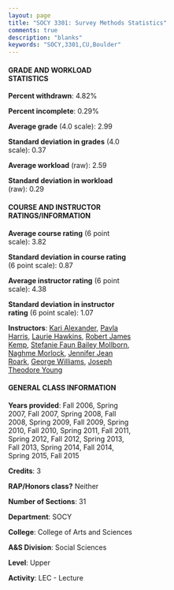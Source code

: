 ```yaml
---
layout: page
title: "SOCY 3301: Survey Methods Statistics"
comments: true
description: "blanks"
keywords: "SOCY,3301,CU,Boulder"
---
```

<head>
<script src="https://ajax.googleapis.com/ajax/libs/jquery/2.1.3/jquery.min.js"></script>
<script src="https://dl.dropboxusercontent.com/s/pc42nxpaw1ea4o9/highcharts.js?dl=0"></script>
<!-- <script src="../assets/js/highcharts.js"></script> -->
<style type="text/css">@font-face {
	font-family: "Bebas Neue";
	src: url(https://www.filehosting.org/file/details/544349/BebasNeue Regular.otf) format("opentype");
	}
	h1.Bebas { 
		font-family: "Bebas Neue", Verdana, Tahoma;
	}
</style>
</head>
<body>
	<div id="container" style="float: right; width: 45%; height: 88%; margin-left: 2.5%; margin-right: 2.5%;"></div>
	<script language="JavaScript">
		$(document).ready(function() {
		var chart = {type: 'column'};
		var title = {text: 'Grade Distribution'};
		var xAxis = {categories: ['A','B','C','D','F'],crosshair: true};
		var yAxis = {min: 0,title: {text: 'Percentage'}};
		var tooltip = {headerFormat: '<center><b><span style="font-size:20px">{point.key}</span></b></center>',
		               pointFormat: '<td style="padding:0"><b>{point.y:.1f}%</b></td>',
		               footerFormat: '</table>',shared: true,useHTML: true};
		var plotOptions = {column: {pointPadding: 0.0,borderWidth: 0}};  
		var credits = {enabled: false};var series= [{name: 'Percent',data: [36.84,41.21,14.53,2.91,4.51,]}];
		var json = {};
		json.chart = chart;
		json.title = title;
		json.tooltip = tooltip;
		json.xAxis = xAxis;
		json.yAxis = yAxis;  
		json.series = series;
		json.plotOptions = plotOptions;  
		json.credits = credits;
		$('#container').highcharts(json);
	});
	</script>
</body>
			   
#### GRADE AND WORKLOAD STATISTICS

**Percent withdrawn**: 4.82%

**Percent incomplete**: 0.29%

**Average grade** (4.0 scale): 2.99

**Standard deviation in grades** (4.0 scale): 0.37

**Average workload** (raw): 2.59

**Standard deviation in workload** (raw): 0.29

#### COURSE AND INSTRUCTOR RATINGS/INFORMATION

**Average course rating** (6 point scale): 3.82

**Standard deviation in course rating** (6 point scale): 0.87

**Average instructor rating** (6 point scale): 4.38

**Standard deviation in instructor rating** (6 point scale): 1.07

**Instructors**: <a href='../../instructors/Kari_Alexander'>Kari Alexander</a>, <a href='../../instructors/Pavla_Harris'>Pavla Harris</a>, <a href='../../instructors/Laurie_Hawkins'>Laurie Hawkins</a>, <a href='../../instructors/Robert_James_Kemp'>Robert James Kemp</a>, <a href='../../instructors/Stefanie_Faun_Bailey_Mollborn'>Stefanie Faun Bailey Mollborn</a>, <a href='../../instructors/Naghme_Morlock'>Naghme Morlock</a>, <a href='../../instructors/Jennifer_Jean_Roark'>Jennifer Jean Roark</a>, <a href='../../instructors/George_Williams'>George Williams</a>, <a href='../../instructors/Joseph_Theodore_Young'>Joseph Theodore Young</a>

#### GENERAL CLASS INFORMATION

**Years provided**: Fall 2006, Spring 2007, Fall 2007, Spring 2008, Fall 2008, Spring 2009, Fall 2009, Spring 2010, Fall 2010, Spring 2011, Fall 2011, Spring 2012, Fall 2012, Spring 2013, Fall 2013, Spring 2014, Fall 2014, Spring 2015, Fall 2015

**Credits**: 3

**RAP/Honors class?** Neither

**Number of Sections**: 31

**Department**: SOCY

**College**: College of Arts and Sciences

**A&S Division**: Social Sciences

**Level**: Upper

**Activity**: LEC - Lecture
